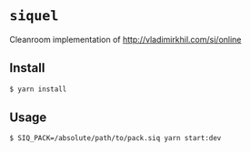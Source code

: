 # `siquel`

Cleanroom implementation of http://vladimirkhil.com/si/online

## Install

```sh
$ yarn install
```

## Usage

```sh
$ SIQ_PACK=/absolute/path/to/pack.siq yarn start:dev
```
